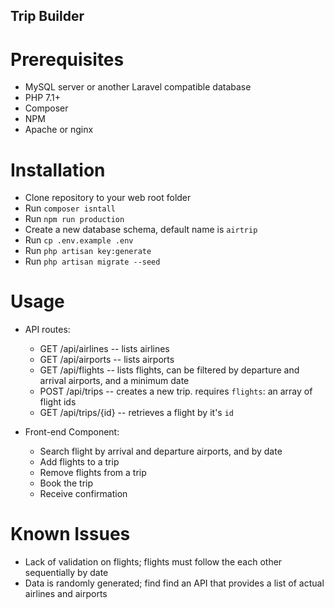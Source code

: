 ## Trip Builder

# Prerequisites
- MySQL server or another Laravel compatible database
- PHP 7.1+
- Composer
- NPM
- Apache or nginx

# Installation
- Clone repository to your web root folder
- Run `composer isntall`
- Run `npm run production`
- Create a new database schema, default name is `airtrip`
- Run `cp .env.example .env`
- Run `php artisan key:generate`
- Run `php artisan migrate --seed`

# Usage
- API routes:
	- GET /api/airlines -- lists airlines
	- GET /api/airports -- lists airports
	- GET /api/flights -- lists flights, can be filtered by departure and arrival airports, and a minimum date
	- POST /api/trips -- creates a new trip. requires `flights`: an array of flight ids
	- GET /api/trips/{id} -- retrieves a flight by it's `id`
	
- Front-end Component:
	- Search flight by arrival and departure airports, and by date
	- Add flights to a trip
	- Remove flights from a trip
	- Book the trip
	- Receive confirmation
	
# Known Issues
- Lack of validation on flights; flights must follow the each other sequentially by date
- Data is randomly generated; find find an API that provides a list of actual airlines and airports
